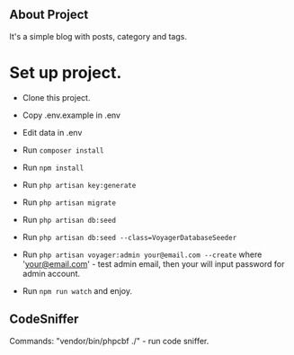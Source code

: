 ## About Project

It's a simple blog with posts, category and tags. 

# Set up project.

- Clone this project.

- Copy .env.example in .env

- Edit data in .env

- Run `composer install`

- Run `npm install`

- Run `php artisan key:generate`

- Run `php artisan migrate`

- Run `php artisan db:seed`

- Run `php artisan db:seed --class=VoyagerDatabaseSeeder`

- Run `php artisan voyager:admin your@email.com --create` where 'your@email.com' - test admin email, then your will input password for admin account.

- Run `npm run watch` and enjoy.

## CodeSniffer

Commands: "vendor/bin/phpcbf ./" - run code sniffer.